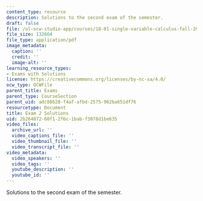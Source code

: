 ```yaml
---
content_type: resource
description: Solutions to the second exam of the semester.
draft: false
file: /ol-ocw-studio-app/courses/18-01-single-variable-calculus-fall-2006/2b26407260f12f6c1babf3078d1be635_exam2sol.pdf
file_size: 132664
file_type: application/pdf
image_metadata:
  caption: ''
  credit: ''
  image-alt: ''
learning_resource_types:
- Exams with Solutions
license: https://creativecommons.org/licenses/by-nc-sa/4.0/
ocw_type: OCWFile
parent_title: Exams
parent_type: CourseSection
parent_uid: adc88628-f4af-afbd-2575-962ba651df76
resourcetype: Document
title: Exam 2 Solutions
uid: 2b264072-60f1-2f6c-1bab-f3078d1be635
video_files:
  archive_url: ''
  video_captions_file: ''
  video_thumbnail_file: ''
  video_transcript_file: ''
video_metadata:
  video_speakers: ''
  video_tags: ''
  youtube_description: ''
  youtube_id: ''
---
```

Solutions to the second exam of the semester.